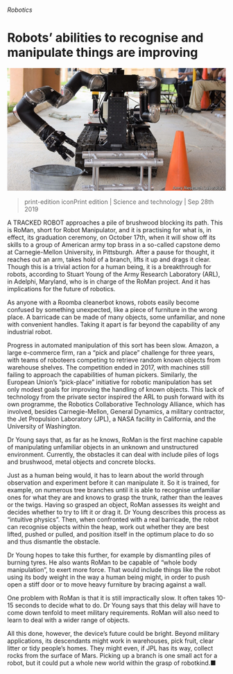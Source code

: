 ###### Robotics

# Robots’ abilities to recognise and manipulate things are improving 

![image](images/20190928_STP004_0.jpg) 

> print-edition iconPrint edition | Science and technology | Sep 28th 2019 

A TRACKED ROBOT approaches a pile of brushwood blocking its path. This is RoMan, short for Robot Manipulator, and it is practising for what is, in effect, its graduation ceremony, on October 17th, when it will show off its skills to a group of American army top brass in a so-called capstone demo at Carnegie-Mellon University, in Pittsburgh. After a pause for thought, it reaches out an arm, takes hold of a branch, lifts it up and drags it clear. Though this is a trivial action for a human being, it is a breakthrough for robots, according to Stuart Young of the Army Research Laboratory (ARL), in Adelphi, Maryland, who is in charge of the RoMan project. And it has implications for the future of robotics. 

As anyone with a Roomba cleanerbot knows, robots easily become confused by something unexpected, like a piece of furniture in the wrong place. A barricade can be made of many objects, some unfamiliar, and none with convenient handles. Taking it apart is far beyond the capability of any industrial robot. 

Progress in automated manipulation of this sort has been slow. Amazon, a large e-commerce firm, ran a “pick and place” challenge for three years, with teams of roboteers competing to retrieve random known objects from warehouse shelves. The competition ended in 2017, with machines still failing to approach the capabilities of human pickers. Similarly, the European Union’s “pick-place” initiative for robotic manipulation has set only modest goals for improving the handling of known objects. This lack of technology from the private sector inspired the ARL to push forward with its own programme, the Robotics Collaborative Technology Alliance, which has involved, besides Carnegie-Mellon, General Dynamics, a military contractor, the Jet Propulsion Laboratory (JPL), a NASA facility in California, and the University of Washington. 

Dr Young says that, as far as he knows, RoMan is the first machine capable of manipulating unfamiliar objects in an unknown and unstructured environment. Currently, the obstacles it can deal with include piles of logs and brushwood, metal objects and concrete blocks. 

Just as a human being would, it has to learn about the world through observation and experiment before it can manipulate it. So it is trained, for example, on numerous tree branches until it is able to recognise unfamiliar ones for what they are and knows to grasp the trunk, rather than the leaves or the twigs. Having so grasped an object, RoMan assesses its weight and decides whether to try to lift it or drag it. Dr Young describes this process as “intuitive physics”. Then, when confronted with a real barricade, the robot can recognise objects within the heap, work out whether they are best lifted, pushed or pulled, and position itself in the optimum place to do so and thus dismantle the obstacle. 

Dr Young hopes to take this further, for example by dismantling piles of burning tyres. He also wants RoMan to be capable of “whole body manipulation”, to exert more force. That would include things like the robot using its body weight in the way a human being might, in order to push open a stiff door or to move heavy furniture by bracing against a wall. 

One problem with RoMan is that it is still impractically slow. It often takes 10-15 seconds to decide what to do. Dr Young says that this delay will have to come down tenfold to meet military requirements. RoMan will also need to learn to deal with a wider range of objects. 

All this done, however, the device’s future could be bright. Beyond military applications, its descendants might work in warehouses, pick fruit, clear litter or tidy people’s homes. They might even, if JPL has its way, collect rocks from the surface of Mars. Picking up a branch is one small act for a robot, but it could put a whole new world within the grasp of robotkind.■ 

